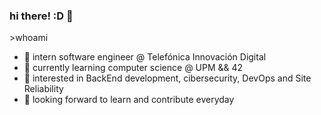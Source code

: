 ### hi there! :D 👋 

\>whoami
- 🗿 intern software engineer @ Telefónica Innovación Digital
- 🌱 currently learning computer science @ UPM && 42
- 🔭 interested in BackEnd development, cibersecurity, DevOps and Site Reliability
- 🚀 looking forward to learn and contribute everyday

